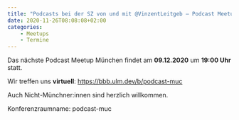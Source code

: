 ```yaml
---
title: "Podcasts bei der SZ von und mit @VinzentLeitgeb – Podcast Meetup München findet wieder online statt. Am Mittwoch, 09.12.2020 ab 19 Uhr unter https://bbb.ulm.dev/b/podcast-muc"
date: 2020-11-26T08:08:08+02:00
categories:
    - Meetups
    - Termine
---
```

Das nächste Podcast Meetup München findet am 
__09.12.2020__
um
__19:00 Uhr__
statt. 

Wir treffen uns __virtuell__:
https://bbb.ulm.dev/b/podcast-muc

Auch Nicht-Münchner:innen sind herzlich willkommen.

Konferenzraumname: podcast-muc
